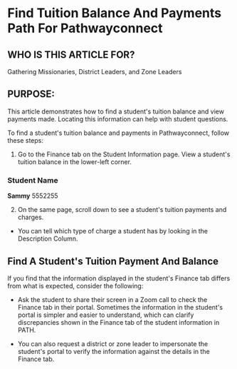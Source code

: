 # Find Tuition Balance And Payments Path For Pathwayconnect

## WHO IS THIS ARTICLE FOR?
Gathering Missionaries, District Leaders, and Zone Leaders

## PURPOSE:
This article demonstrates how to find a student's tuition balance and view payments made. Locating this information can help with student questions.

To find a student's tuition balance and payments in Pathwayconnect, follow these steps:

1. Go to the Finance tab on the Student Information page. View a student's tuition balance in the lower-left corner.

### Student Name
**Sammy**
5552255

2. On the same page, scroll down to see a student's tuition payments and charges.
- You can tell which type of charge a student has by looking in the Description Column.

## Find A Student's Tuition Payment And Balance

If you find that the information displayed in the student's Finance tab differs from what is expected, consider the following:
- Ask the student to share their screen in a Zoom call to check the Finance tab in their portal. Sometimes the information in the student's portal is simpler and easier to understand, which can clarify discrepancies shown in the Finance tab of the student information in PATH.

- You can also request a district or zone leader to impersonate the student's portal to verify the information against the details in the Finance tab.

